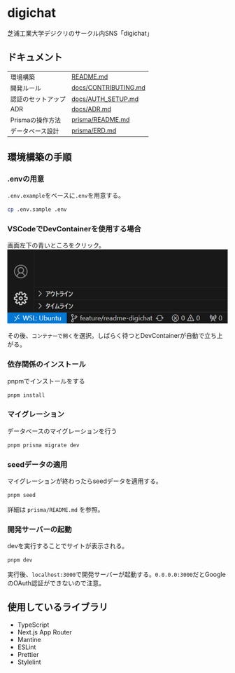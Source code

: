 # digichat

芝浦工業大学デジクリのサークル内SNS「digichat」

## ドキュメント

|                    |                                              |
| ------------------ | -------------------------------------------- |
| 環境構築           | [README.md](README.md)                       |
| 開発ルール         | [docs/CONTRIBUTING.md](docs/CONTRIBUTING.md) |
| 認証のセットアップ | [docs/AUTH_SETUP.md](docs/AUTH_SETUP.md)     |
| ADR                | [docs/ADR.md](docs/ADR.md)                   |
| Prismaの操作方法   | [prisma/README.md](prisma/README.md)         |
| データベース設計   | [prisma/ERD.md](prisma/ERD.md)               |

## 環境構築の手順

### .envの用意

`.env.example`をベースに`.env`を用意する。

```bash
cp .env.sample .env
```

### VSCodeでDevContainerを使用する場合

画面左下の青いところをクリック。
![](docs/images/readme-1.png)

その後、`コンテナーで開く`を選択。しばらく待つとDevContainerが自動で立ち上がる。

### 依存関係のインストール

pnpmでインストールをする

```bash
pnpm install
```

### マイグレーション

データベースのマイグレーションを行う

```bash
pnpm prisma migrate dev
```

### seedデータの適用

マイグレーションが終わったらseedデータを適用する。

```bash
pnpm seed
```

詳細は `prisma/README.md` を参照。

### 開発サーバーの起動

devを実行することでサイトが表示される。

```bash
pnpm dev
```

実行後、`localhost:3000`で開発サーバーが起動する。`0.0.0.0:3000`だとGoogleのOAuth認証ができないので注意。

## 使用しているライブラリ

- TypeScript
- Next.js App Router
- Mantine
- ESLint
- Prettier
- Stylelint
